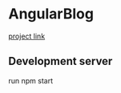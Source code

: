 # AngularBlog

[project link](https://admin-blog-9c738.web.app/) 

## Development server

run npm start

